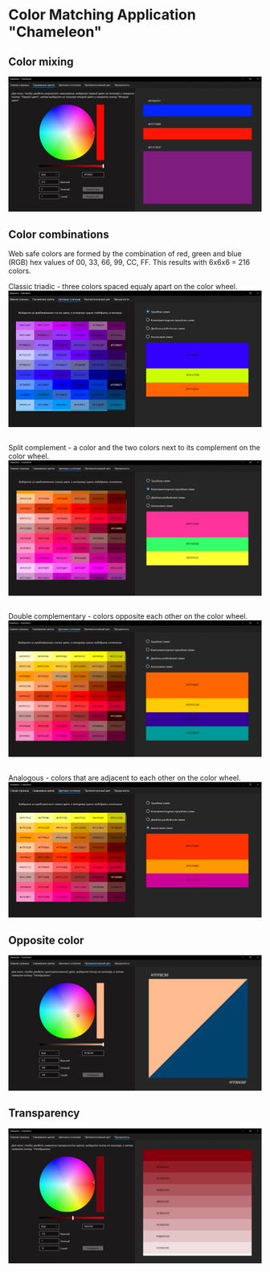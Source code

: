 # Color Matching Application "Chameleon"
## Сolor mixing
![СolorMixing](Images/ColorMixing.png)
## Color combinations
Web safe colors are formed by the combination of red, green and blue (RGB) hex values of 00, 33, 66, 99, CC, FF. This results with 6x6x6 = 216 colors.  
  
Classic triadic - three colors spaced equaly apart on the color wheel.
![СolorCombinations1](Images/ColorCombinations1.png)
##
Split complement - a color and the two colors next to its complement on the color wheel.
![СolorCombinations2](Images/ColorCombinations2.png)
##
Double complementary - colors opposite each other on the color wheel.
![СolorCombinations3](Images/ColorCombinations3.png)
##
Analogous - colors that are adjacent to each other on the color wheel.
![СolorCombinations4](Images/ColorCombinations4.png)
## Opposite color
![OppositeColor](Images/OppositeColor.png)
## Transparency
![Transparency](Images/Ttransparency.png)
